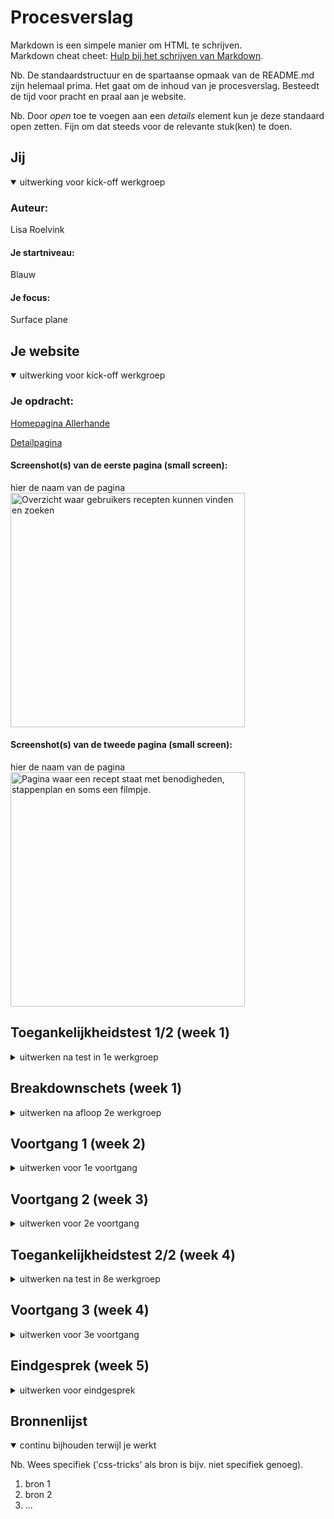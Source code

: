 # Procesverslag
Markdown is een simpele manier om HTML te schrijven.  
Markdown cheat cheet: [Hulp bij het schrijven van Markdown](https://github.com/adam-p/markdown-here/wiki/Markdown-Cheatsheet).

Nb. De standaardstructuur en de spartaanse opmaak van de README.md zijn helemaal prima. Het gaat om de inhoud van je procesverslag. Besteedt de tijd voor pracht en praal aan je website.

Nb. Door *open* toe te voegen aan een *details* element kun je deze standaard open zetten. Fijn om dat steeds voor de relevante stuk(ken) te doen.





## Jij

<details open>
  <summary>uitwerking voor kick-off werkgroep</summary>

  ### Auteur:
  Lisa Roelvink 

  #### Je startniveau:
  Blauw

  #### Je focus:
  Surface plane
 
</details>





## Je website

<details open>
  <summary>uitwerking voor kick-off werkgroep</summary>

  ### Je opdracht:
  [Homepagina Allerhande](https://www.ah.nl/allerhande)

  [Detailpagina](https://www.ah.nl/allerhande/recept/R-R1189960/paddenstoelenrisotto-met-pancetta-uit-de-oven)


  #### Screenshot(s) van de eerste pagina (small screen): 
  hier de naam van de pagina  
  <img src="readme-images/screenshot-home-png" width="375px" alt="Overzicht waar gebruikers recepten kunnen vinden en zoeken">

  #### Screenshot(s) van de tweede pagina (small screen):
  hier de naam van de pagina  
  <img src="readme-images/screenshot-recept.png" width="375px" alt="Pagina waar een recept staat met benodigheden, stappenplan en soms een filmpje.">
 
</details>



## Toegankelijkheidstest 1/2 (week 1)

<details>
  <summary>uitwerken na test in 1e werkgroep</summary>

  ### Bevindingen
  Lijst met je bevindingen die in de test naar voren kwamen:

  #### Screenreader
  
  ##### Headings
  Heading level screenreader. Kom er maar in herfst section bevat geen list, waardoor er niet benoemd wordt hoeveel recepten er onder “Kom er maar in herfst” vallen. Er wordt ook niet benoemd dat het recepten zijn, maar misschien spreekt dat voor zich.

  Dubbele header verwarrend. 

  Hier een omschrijving van hoe het opgelost kan worden (met indien nodig afbeeldingen)

  Recepten/articles in een list zetten?


  #### Muis en Toetsenbord 

  ##### Scrollen
  Gebruiker navigeert terug naar Google in de carousel. 

  ##### Hover
  Buttons: zwakke hover
  Links in paragraaf: 0 hover
  Articles krijgen alleen dropshadow. Misschien kleine animatie.


  Hier een omschrijving van hoe het opgelost kan worden (met indien nodig afbeeldingen)

  Sanne heeft uitgelegd in Werkgroep 2 dat je dat kunt voorkomen.

  #### Motoriek (shocks, elastiekjes)

  De website is redelijk vergevingsgezind als het neer komt op een verkeerde klik. De gebruiker navigeerd precies terug naar het punt waar de klik is gedaan op de home pagina.

  Dit wil ik graag meenemen in mijn website.

  #### Visueel (brillen, contrast, kleurenblind, dark/light). 

  ##### Darkmode
  Niet van toepassing. Twijfel of dit echt nodig is en wat bijdraagt. 

  ##### Kleuren
  Website bevat veel en goed contrast. Afbeeldingen worden wat minder smakelijk. Teksten zijn goed te lezen.

  <img src="readme-images/kleurenblind-header.png" width="375px" alt="Kleurenblind header">

  <img src="readme-images/kleurenblind-body.png" width="375px" alt="Kleurenblind body">

  <img src="readme-images/zwart-wit.png" width="375px" alt="Contrast">

  ##### Zicht
  Glaucome: cursor & hover niet te zien.
  Hemianopia: -
  Blur: cursor en hover states wel te zien, maar niet duidelijk. Tekst niet te lezen.
  Combined loss: -

  Teksten zijn met de beperkingen in zicht niet te lezen.


  Hier een omschrijving van hoe het opgelost kan worden (met indien nodig afbeeldingen)

  Wellicht grotere animaties, hovers en duidelijke kleurverandering wanneer iets wordt geselecteerd. 

</details>



## Breakdownschets (week 1)

<details>
  <summary>uitwerken na afloop 2e werkgroep</summary>

  ### de hele pagina: 
  <img src="readme-images/dummy-plaatje.jpg" width="375px" alt="breakdown van de hele pagina">

  ### dynamisch deel (bijv menu): 
  <img src="readme-images/dummy-plaatje.jpg" width="375px" alt="breakdown van een dynamisch deel">

  ### wellicht nog een dynamisch deel (bijv filter): 
  <img src="readme-images/dummy-plaatje.jpg" width="375px" alt="breakdown van nog een dynamisch deel">

</details>





## Voortgang 1 (week 2)

<details>
  <summary>uitwerken voor 1e voortgang</summary>

  ### Stand van zaken
  hier dit ging goed & dit was lastig (neem ook screenshots op van delen van je website en code)


  ### Agenda voor meeting
  samen met je groepje opstellen

  | Lisa R      | Oemar          | Ouiman    | student 4        |
  | ---            | ---                | ---          | ---              |
  | Breakdown schetsen  | Breakdownschetsen    | Ook breakdown    | en dan ik dat    |
  | 'Blokjes content' | Ul/li nakijken | nog een punt | dit wil ik zeker |
  | Hoeveelheid content bespreken            | Header nagekeken         | ...          | ...              |


  ### Verslag van meeting
  hier na afloop snel de uitkomsten van de meeting vastleggen

  - samen door de KPN website gegaan en elementen besproken
  - Hoeveelheid content besproken
  - Menu aangepast/bewerking naar groot scherm

  Notities Lisa:
  
```
<header>
    <nav>
        <ul>
            <li><a href=""></a></li>
        </ul>
        <button></button>
        <button></button>
    </nav>
</header>

<main>
	<section> 2x 	In een section MOET een H zitten.

Button: veroorzaakt een actie op de pagina.
Link: navigatie naar een andere pagina of een plek op de pagina.

H1 ‘ontbreekt’
Of op de homepage H1 aanmaken en verstoppen.
Of logo als H1 aanmaken.

3 blokken op KPN = section met daarin ul en per blok is een li.

<section>
    <ul>
        <li>
            <h3></h3>
            <ul>
                <li></li>
            </ul>
            <a href=""></a>
        </li>
        <li>
            <h3></h3>
            <ul>
                <li></li>
            </ul>
            <a href=""></a>
        </li>
        <li>
            <h3></h3>
            <ul>
                <li></li>
            </ul>
            <a href=""></a>
        </li>
    </ul>
</section>


Wanneer je een volgorde in een section met css wilt veranderen:

In de parent
Display: flex;
flex-direction: column;

In de child
order: -100;

De volgorde wordt van boven naar beneden bepaald vanaf -1, 0 en 1.

Footer:

Section Button
H3
ul
```

  Even vragen hoe ik dit in Github krijg zonder dat de code gelezen wordt.

  <img src="readme-images/IMG_3669.jpg" width="375px" alt="breakdown header en navigatie">

  <img src="IMG_3670.jpg" width="375px" alt="breakdown section recepten">

  <img src="readme-images/IMG_3671.jpg" width="375px" alt="breakdown laatste section">

</details>





## Voortgang 2 (week 3)

<details>
  <summary>uitwerken voor 2e voortgang</summary>

  ### Stand van zaken
  hier dit ging goed & dit was lastig (neem ook screenshots op van delen van je website en code)


  ### Agenda voor meeting
  samen met je groepje opstellen

  | Lisa     | Oemar          | Ouiaam    | Giuliano        |
  | ---            | ---                | ---          | ---              |
  | HTML nakijken  | HTML nakijken            | Geen specifieke agenda punten    | -----?    |
  | plan van aanpak maken | - | - | - |
  | ...            | ...                | ...          | ...              |


  ### Verslag van meeting
  hier na afloop snel de uitkomsten van de meeting vastleggen

  - Aria labels links
  - Section (articles) even in een UL zetten
  - 2e navigatie buttons maken
  - Plan van aanpak:
  - Eerst typografie
  - Daarna images positionering (kaarten en sliders)
  - Van boven naar beneden werken
  - Navigatie op het einde maken


</details>





## Toegankelijkheidstest 2/2 (week 4)

<details>
  <summary>uitwerken na test in 8e werkgroep</summary>

  ### Bevindingen
  Lijst met je bevindingen die in de test naar voren kwamen (geef ook aan wat er verbeterd is):

  #### Screenreader
  Hier korte omschrijving (met indien nodig afbeeldingen)

  Hier een omschrijving van hoe het opgelost kan worden (met indien nodig afbeeldingen)


  #### Muis en Toetsenbord 
  Hier korte omschrijving (met indien nodig afbeeldingen)

  Hier een omschrijving van hoe het opgelost kan worden (met indien nodig afbeeldingen)


  #### Motoriek (shocks, elastiekjes)
  Hier korte omschrijving (met indien nodig afbeeldingen)

  Hier een omschrijving van hoe het opgelost kan worden (met indien nodig afbeeldingen)


  #### Visueel (brillen, contrast, kleurenblind, dark/light). 
  Hier korte omschrijving (met indien nodig afbeeldingen)

  Hier een omschrijving van hoe het opgelost kan worden (met indien nodig afbeeldingen)

</details>





## Voortgang 3 (week 4)

<details>
  <summary>uitwerken voor 3e voortgang</summary>

  ### Stand van zaken
  hier dit ging goed & dit was lastig (neem ook screenshots op van delen van je website en code)


  ### Agenda voor meeting
  samen met je groepje opstellen

  | student 1      | student 2          | student 3    | student 4        |
  | ---            | ---                | ---          | ---              |
  | dit bespreken  | en dit             | en ik dit    | en dan ik dat    |
  | en dat ook nog | dit als er tijd is | nog een punt | dit wil ik zeker |
  | ...            | ...                | ...          | ...              |


  ### Verslag van meeting
  hier na afloop snel de uitkomsten van de meeting vastleggen

  - punt 1
  - punt 2
  - nog een punt
  - ...

</details>





## Eindgesprek (week 5)

<details>
  <summary>uitwerken voor eindgesprek</summary>

  ### Je uitkomst - karakteristiek screenshots:
  <img src="readme-images/dummy-plaatje.jpg" width="375px" alt="uitomst opdracht 1">


  ### Dit ging goed/Heb ik geleerd: 
  Korte omschrijving met plaatjes

  <img src="readme-images/dummy-plaatje.jpg" width="375px" alt="top">


  ### Dit was lastig/Is niet gelukt:
  Korte omschrijving met plaatjes

  <img src="readme-images/dummy-plaatje.jpg" width="375px" alt="bummer">
</details>





## Bronnenlijst

<details open>
  <summary>continu bijhouden terwijl je werkt</summary>

  Nb. Wees specifiek ('css-tricks' als bron is bijv. niet specifiek genoeg).

  1. bron 1
  2. bron 2
  3. ...

</details>